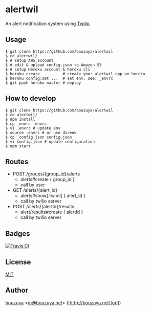 # alertwil

An alert notification system using [Twilio](https://www.twilio.com/).

## Usage

```
$ git clone https://github.com/bouzuya/alertwil
$ cd alertwil/
$ # setup AWS account
$ # edit & upload config.json to Amazon S3
$ # setup Heroku account & heroku cli
$ heroku create          # create your alertwil app on heroku
$ heroku config:set ...  # set env. see: _envrc
$ git push heroku master # deploy
```

## How to develop

```
$ git clone https://github.com/bouzuya/alertwil
$ cd alertwil/
$ npm install
$ cp _envrc .envrc
$ vi .envrc # update env
$ source .envrc # or use direnv
$ cp _config.json config.json
$ vi config.json # update configuration
$ npm start
```

## Routes

- POST /groups/{group_id}/alerts
  - alerts#create { group_id }
  - call by user
- GET /alerts/{alert_id}
  - alerts#show[.twiml] { alert_id }
  - call by twilio server
- POST /alerts/{alertId}/results
  - alert/results#create { alertId }
  - call by twilio server


## Badges

[![Travis CI][travisci-badge-url]][travisci-url]

[travisci-badge-url]: https://travis-ci.org/bouzuya/alertwil.svg?branch=master
[travisci-url]: https://travis-ci.org/bouzuya/alertwil

## License

[MIT](LICENSE)

## Author

[bouzuya][user] &lt;[m@bouzuya.net][email]&gt; ([http://bouzuya.net][url])

[user]: https://github.com/bouzuya
[email]: mailto:m@bouzuya.net
[url]: http://bouzuya.net
